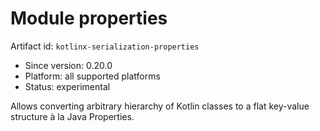 # Module properties

Artifact id: `kotlinx-serialization-properties`
* Since version: 0.20.0
* Platform: all supported platforms
* Status: experimental

Allows converting arbitrary hierarchy of Kotlin classes to a flat key-value structure à la Java Properties.
